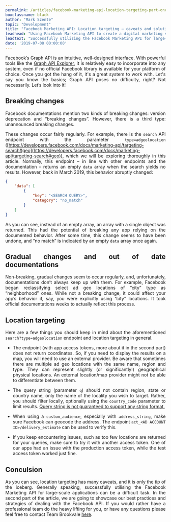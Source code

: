 ```yaml
---
permalink: /articles/facebook-marketing-api-location-targeting-part-one
boxclassname: black
author: "Mark Szente"
topic: "Development"
title: "Facebook Marketing API: Location targeting – caveats and solutions (part one)"
leadhead: "Using Facebook Marketing API to create a digital marketing software"
leadtext: "Successfully utilizing the Facebook Marketing API for large-scale applications can be a difficult task. This article aims to show you the common pitfalls of location targeting"
date: '2019-07-08 00:00:00'
---
```


<div class="arttext" style="text-align:justify;" markdown="1">

Facebook’s Graph API is an intuitive, well-designed interface. With powerful tools like the [Graph API Explorer](https://developers.facebook.com/tools/explorer/), it is relatively easy to incorporate into any system, even if no official Facebook library is available for your platform of choice. Once you got the hang of it, it's a great system to work with. Let's say you know the basics; Graph API poses no difficulty, right? Not necessarily. Let’s look into it!

## Breaking changes

Facebook documentations mention two kinds of breaking changes: version deprecation and “breaking changes”. However, there is a third type: unannounced breaking changes.

These changes occur fairly regularly. For example, there is the `search` API endpoint with the parameter `type=adgeolocation` ([https://developers.facebook.com/docs/marketing-api/targeting-search#geo](https://developers.facebook.com/docs/marketing-api/targeting-search#geo)), which we will be exploring thoroughly in this article. Normally, this endpoint – in line with other endpoints and the documentation – returns an empty `data` array when the search yields no results. However, back in March 2019, this behavior abruptly changed:

```json
{
	"data": [
		{
			"key": "<SEARCH QUERY>",
			"category": "no_match"
		}
	]
}
```

As you can see, instead of an empty array, an array with a single object was returned. This had the potential of breaking any app relying on the documented behavior. After some time, this change seems to have been undone, and “no match” is indicated by an empty `data` array once again.

## Gradual changes and out of date documentations

Non-breaking, gradual changes seem to occur regularly, and, unfortunately, documentations don’t always keep up with them. For example, Facebook began reclassifying select ad geo locations of “city” type as “neighborhood” ones. While not a breaking change, it could affect your app’s behavior if, say, you were explicitly using “city” locations. It took official documentations weeks to actually reflect this process.

## Location targeting

Here are a few things you should keep in mind about the aforementioned `search?type=adgeolocation` endpoint and location targeting in general.

- The endpoint (with app access tokens, more about it in the second part) does not return coordinates. So, if you need to display the results on a map, you will need to use an external provider. Be aware that sometimes there are multiple ad geo locations with the same name, region and type. They can represent slightly (or significantly!) geographical physical locations. An external location/map provider might not be able to differentiate between them.

- The query string (parameter `q`) should not contain region, state or country name, only the name of the locality you wish to target. Rather, you should filter locally, optionally using the `country_code` parameter to limit results. [Query string is not guaranteed to support any string format.](https://developers.facebook.com/support/bugs/575786962844919/)

- When using a `custom_audience`, especially with `address_string`, make sure Facebook can geocode the address. The endpoint `act_<AD ACCOUNT ID>/delivery_estimate` can be used to verify this.

- If you keep encountering issues, such as too few locations are returned for your queries, make sure to try it with another access token. One of our apps had an issue with the production access token, while the test access token worked just fine.

## Conculsion
As you can see, location targeting has many caveats, and it is only the tip of the iceberg. Generally speaking, successfully utilising the Facebook Marketing API for large-scale applications can be a difficult task. In the second part of the article, we are going to showcase our best practices and strategies of dealing with the Facebook API. 
If you would rather have a professional team do the heavy lifting for you, or have any questions please feel free to contact Team Brookvale [here](https://teambrookvale.com.au/contact).
</div>
